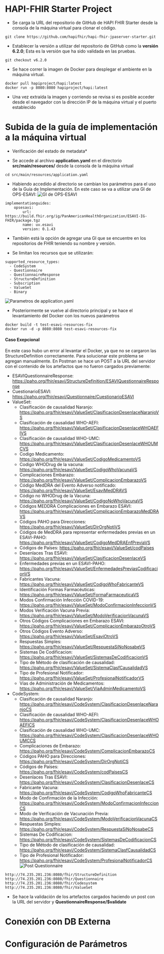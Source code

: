 # HAPI-FHIR Starter Project

- Se carga la URL del repositorio de GitHub de HAPI FHIR Starter desde la consola de la máquina virtual para clonar el código.
```
git clone https://github.com/hapifhir/hapi-fhir-jpaserver-starter.git
```
- Establecer la versión a utilizar del repositorio de GitHub como la **versión 6.2.0**; Esta es la versión que ha sido validada en las pruebas.
```
git checkout v6.2.0
```
- Se hace correr la imagen de Docker para desplegar el ambiente en la máquina virtual.
```
docker pull hapiproject/hapi:latest
docker run -p 8080:8080 hapiproject/hapi:latest
```
- Una vez extraída la imagen y corriendo se revisa si es posible acceder desde el navegador con la dirección IP de la máquina virtual y el puerto establecido

# Subida de la guía de implementación a la máquina virtual

- Verificación del estado de metadata*

- Se accede al archivo **application.yaml** en el directorio **src/main/resources/** desde la consola de la máquina virtual
```
cd src/main/resources/application.yaml
```
- Habiendo accedido al directorio se cambian los parámetros para el uso de la Guía de Implementación. En este caso se va a utilizar una GI de OPS-ESAVI:
![GI de OPS-ESAVI](GI_Site.png)
```
implementationguides:
    opsesavi:
        url: https://build.fhir.org/ig/PanAmericanHealthOrganization/ESAVI-IG-FHIR/package.tgz
        name: uv.esavi
        version: 0.1.43
```
- También está la opción de agregar una GI que se encuentre en los repositorios de FHIR teniendo su nombre y versión.

- Se limitan los recursos que se utilizarán:
```
supported_resource_types:
  - CodeSystem
  - Questionnaire
  - QuestionnaireResponse
  - StructureDefinition
  - Subscription
  - ValueSet
  - Binary
```
![Parametros de application.yaml](parameters.png)
- Posteriormente se vuelve al directorio principal y se hace el levantamiento del Docker con los nuevos parámetros
```
docker build -t test-esavi-resources-fix
docker run -d -p 8080:8080 test-esavi-resources-fix
```
#### Caso Exepcional
En este caso hubo un error al levantar el Docker, ya que no se cargaron las StructureDefinition correctamente. Para solucionar este problema se agregan manualmente. En Postman se hace un POST a la URL del servidor con el contenido de los artefactos que no fueron cargados previamente:
- ESAVIQuestionnaireResponse: https://paho.org/fhir/esavi/StructureDefinition/ESAVIQuestionnaireResponse
- CuestionarioESAVI: https://paho.org/fhir/esavi/Questionnaire/CuestionarioESAVI
- ValueSet:
    - Clasificación de causalidad Naranjo: https://paho.org/fhir/esavi/ValueSet/ClasificacionDesenlaceNaranjoVS
    - Clasificación de causalidad WHO-AEFI: https://paho.org/fhir/esavi/ValueSet/ClasificacionDesenlaceWHOAEFIVS
    - Clasificación de causalidad WHO-UMC: https://paho.org/fhir/esavi/ValueSet/ClasificacionDesenlaceWHOUMCVS
    - Codigo Medicamento: https://paho.org/fhir/esavi/ValueSet/CodigoMedicamentoVS
    - Codigo WHODrug de la vacuna: https://paho.org/fhir/esavi/ValueSet/CodigoWhoVacunaVS
    - Complicaciones Embarazo: https://paho.org/fhir/esavi/ValueSet/ComplicacionEmbarazoVS
    - Código MedDRA del Evento Adverso notificado: https://paho.org/fhir/esavi/ValueSet/EsaviMedDRAVS
    - Código no WHODrug de la Vacuna: https://paho.org/fhir/esavi/ValueSet/CodigoNoWhoVacunaVS
    - Códigos MEDDRA Complicaciones en Embarazo ESAVI: https://paho.org/fhir/esavi/ValueSet/ComplicacionEmbarazoMedDRAVS
    - Códigos PAHO para Direcciones: https://paho.org/fhir/esavi/ValueSet/DirOrgNotiVS
    - Códigos de MedDRA para representar enfermedades previas en un ESAVI-PAHO: https://paho.org/fhir/esavi/ValueSet/CodigoMedDRAEnfPreviaVS
    - Códigos de Países: https://paho.org/fhir/esavi/ValueSet/codPaises
    - Desenlaces Tras ESAVI: https://paho.org/fhir/esavi/ValueSet/ClasificacionDesenlaceVS
    - Enfermedades previas en un ESAVI-PAHO: https://paho.org/fhir/esavi/ValueSet/EnfermedadesPreviasCodificacionVS
    - Fabricantes Vacuna: https://paho.org/fhir/esavi/ValueSet/CodigoWhoFabricanteVS
    - Identificación Formas Farmacéuticas: https://paho.org/fhir/esavi/ValueSet/FormaFarmaceuticaVS
    - Modos Confirmación Infección COVID-19: https://paho.org/fhir/esavi/ValueSet/ModoConfirmacionInfeccionVS
    - Modos Verificación Vacuna Previa: https://paho.org/fhir/esavi/ValueSet/ModoVerificacionVacunaVS
    - Otros Códigos Complicaciones en Embarazo ESAVI: https://paho.org/fhir/esavi/ValueSet/ComplicacionEmbarazoOtroVS
    - Otros Códigos Evento Adverso: https://paho.org/fhir/esavi/ValueSet/EsaviOtroVS
    - Respuestas Simples: https://paho.org/fhir/esavi/ValueSet/RespuestaSiNoNosabeVS
    - Sistemas De Codificacion: https://paho.org/fhir/esavi/ValueSet/SistemasDeCodificacionVS
    - Tipo de Método de clasificación de causalidad: https://paho.org/fhir/esavi/ValueSet/SistemaClasfCausalidadVS
    - Tipo de Profesional Notificador: https://paho.org/fhir/esavi/ValueSet/ProfesionalNotificadorVS
    - Vías de Administración de Medicamentos: https://paho.org/fhir/esavi/ValueSet/ViaAdminMedicamentoVS
- CodeSystem:
    - Clasificación de causalidad Naranjo: https://paho.org/fhir/esavi/CodeSystem/ClasificacionDesenlaceNaranjoCS
    - Clasificación de causalidad WHO-AEFI: https://paho.org/fhir/esavi/CodeSystem/ClasificacionDesenlaceWHOAEFICS
    - Clasificación de causalidad WHO-UMC: https://paho.org/fhir/esavi/CodeSystem/ClasificacionDesenlaceWHOUMCCS
    - Complicaciones de Embarazo: https://paho.org/fhir/esavi/CodeSystem/ComplicacionEmbarazoCS
    - Códigos PAHO para Direcciones: https://paho.org/fhir/esavi/CodeSystem/DirOrgNotiCS
    - Códigos de Paises: https://paho.org/fhir/esavi/CodeSystem/codPaisesCS
    - Desenlaces Tras ESAVI: https://paho.org/fhir/esavi/CodeSystem/ClasificacionDesenlaceCS
    - Fabricante Vacuna: https://paho.org/fhir/esavi/CodeSystem/CodigoWhoFabricanteCS
    - Modo de Confirmación de la Infección: https://paho.org/fhir/esavi/CodeSystem/ModoConfirmacionInfeccionCS
    - Modo de Verificación de Vacunación Previa: https://paho.org/fhir/esavi/CodeSystem/ModoVerificacionVacunaCS
    - Respuestas Simples: https://paho.org/fhir/esavi/CodeSystem/RespuestaSiNoNosabeCS
    - Sistemas De Codificacion: https://paho.org/fhir/esavi/CodeSystem/SistemasDeCodificacionCS
    - Tipo de Método de clasificación de causalidad: https://paho.org/fhir/esavi/CodeSystem/SistemaClasfCausalidadCS
    - Tipo de Profesional Notificador: https://paho.org/fhir/esavi/CodeSystem/ProfesionalNotificadorCS
![Post Questionnaire](post_q.png)
```
http://74.235.201.236:8080/fhir/StructureDefinition
http://74.235.201.236:8080/fhir/Questionnaire
http://74.235.201.236:8080/fhir/Codesystem
http://74.235.201.236:8080/fhir/ValueSet
```

- Se hace la validación de los artefactos cargados haciendo un post con la URL del servidor y **QuestionnaireResponse/$validate**

# Conexión con DB Externa

# Configuración de Parámetros
